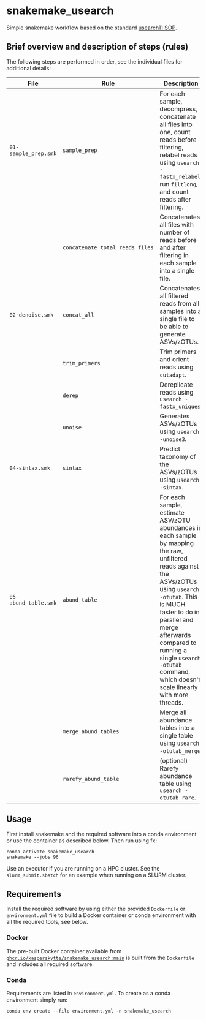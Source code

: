# snakemake_usearch
Simple snakemake workflow based on the standard [usearch11 SOP](https://drive5.com/usearch/manual/uparse_pipeline.html).

## Brief overview and description of steps (rules)
The following steps are performed in order, see the individual files for additional details:

| File | Rule | Description |
| --- | --- | --- |
| `01-sample_prep.smk` | `sample_prep` | For each sample, decompress, concatenate all files into one, count reads before filtering, relabel reads using `usearch -fastx_relabel`, run `filtlong`, and count reads after filtering. |
| | `concatenate_total_reads_files` | Concatenates all files with number of reads before and after filtering in each sample into a single file. |
| `02-denoise.smk` | `concat_all` | Concatenates all filtered reads from all samples into a single file to be able to generate ASVs/zOTUs. |
| | `trim_primers` | Trim primers and orient reads using `cutadapt`. |
| | `derep` | Dereplicate reads using `usearch -fastx_uniques`. |
| | `unoise` | Generates ASVs/zOTUs using `usearch -unoise3`. |
| `04-sintax.smk` | `sintax` | Predict taxonomy of the ASVs/zOTUs using `usearch -sintax`. |
| `05-abund_table.smk` | `abund_table` | For each sample, estimate ASV/zOTU abundances in each sample by mapping the raw, unfiltered reads against the ASVs/zOTUs using `usearch -otutab`. This is MUCH faster to do in parallel and merge afterwards compared to running a single `usearch -otutab` command, which doesn't scale linearly with more threads. |
| | `merge_abund_tables` | Merge all abundance tables into a single table using `usearch -otutab_merge`. |
| | `rarefy_abund_table` | (optional) Rarefy abundance table using `usearch -otutab_rare`. |

## Usage
First install snakemake and the required software into a conda environment or use the container as described below. Then run using fx:
```
conda activate snakemake_usearch
snakemake --jobs 96
```

Use an executor if you are running on a HPC cluster. See the `slurm_submit.sbatch` for an example when running on a SLURM cluster.

## Requirements
Install the required software by using either the provided `Dockerfile` or `environment.yml` file to build a Docker container or conda environment with all the required tools, see below.

### Docker
The pre-built Docker container available from [`ghcr.io/kasperskytte/snakemake_usearch:main`](https://github.com/KasperSkytte/snakemake_usearch/pkgs/container/snakemake_usearch) is built from the `Dockerfile` and includes all required software.

### Conda
Requirements are listed in `environment.yml`. To create as a conda environment simply run:
```
conda env create --file environment.yml -n snakemake_usearch
```
